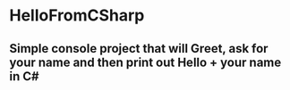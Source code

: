 # HelloFromCSharp

## Simple console project that will Greet, ask for your name and then print out Hello + your name in C#
